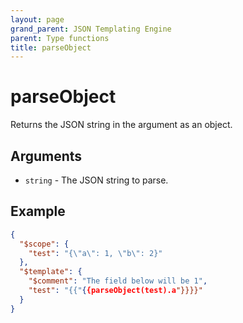 ```yaml
---
layout: page
grand_parent: JSON Templating Engine
parent: Type functions
title: parseObject
---
```


# parseObject

Returns the JSON string in the argument as an object.
## Arguments

- `string` - The JSON string to parse.

## Example

```json
{
  "$scope": {
	"test": "{\"a\": 1, \"b\": 2}"
  },
  "$template": {
    "$comment": "The field below will be 1",
    "test": "{{"{{parseObject(test).a"}}}}"
  }
}
```
